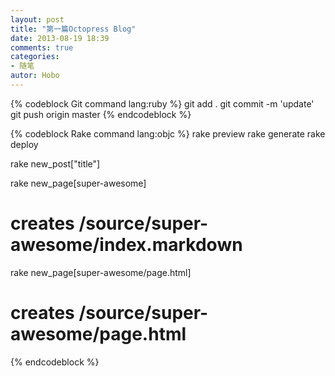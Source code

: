 ```yaml
---
layout: post
title: "第一篇Octopress Blog"
date: 2013-08-19 18:39
comments: true
categories: 
- 随笔
autor: Hobo
---
```

{% codeblock Git command lang:ruby %}
git add .
git commit -m 'update'
git push origin master
{% endcodeblock %}

{% codeblock Rake command lang:objc %}
rake preview
rake generate
rake deploy

rake new_post["title"]

rake new_page[super-awesome]
# creates /source/super-awesome/index.markdown
rake new_page[super-awesome/page.html]
# creates /source/super-awesome/page.html
{% endcodeblock %}


